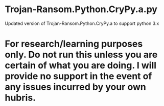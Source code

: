 # Trojan-Ransom.Python.CryPy.a.py
Updated version of Trojan-Ransom.Python.CryPy.a to support python 3.x 

# For research/learning purposes only. Do not run this unless you are certain of what you are doing. I will provide no support in the event of any issues incurred by your own hubris. 
